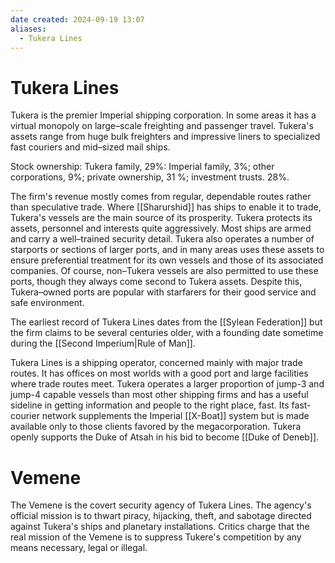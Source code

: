 ```yaml
---
date created: 2024-09-19 13:07
aliases:
  - Tukera Lines
---
```


# Tukera Lines

Tukera is the premier Imperial shipping corporation. In some areas it has a virtual monopoly on large–scale freighting and passenger travel. Tukera's assets range from huge bulk freighters and impressive liners to specialized fast couriers and mid–sized mail ships.

Stock ownership: Tukera family, 29%: Imperial family, 3%; other corporations, 9%; private ownership, 31 %; investment trusts. 28%.


The firm's revenue mostly comes from regular, dependable routes rather than speculative trade. Where [[Sharurshid]] has ships to enable it to trade, Tukera's vessels are the main source of its prosperity. Tukera protects its assets, personnel and interests quite aggressively. Most ships are armed and carry a well–trained security detail. Tukera also operates a number of starports or sections of larger ports, and in many areas uses these assets to ensure preferential treatment for its own vessels and those of its associated companies. Of course, non–Tukera vessels are also permitted to use these ports, though they always come second to Tukera assets. Despite this, Tukera–owned ports are popular with starfarers for their good service and safe environment.

The earliest record of Tukera Lines dates from the [[Sylean Federation]] but the firm claims to be several centuries older, with a founding date sometime during the [[Second Imperium|Rule of Man]].

Tukera Lines is a shipping operator, concerned mainly with major trade routes. It has offices on most worlds with a good port and large facilities where trade routes meet. Tukera operates a larger proportion of jump-3 and jump-4 capable vessels than most other shipping firms and has a useful sideline in getting information and people to the right place, fast. Its fast-courier network supplements the Imperial [[X-Boat]] system but is made available only to those clients favored by the megacorporation. Tukera openly supports the Duke of Atsah in his bid to become [[Duke of Deneb]].


# Vemene

The Vemene is the covert security agency of Tukera Lines. The agency's official mission is to thwart piracy, hijacking, theft, and sabotage directed against Tukera's ships and planetary installations. Critics charge that the real mission of the Vemene is to suppress Tukere's competition by any means necessary, legal or illegal.
